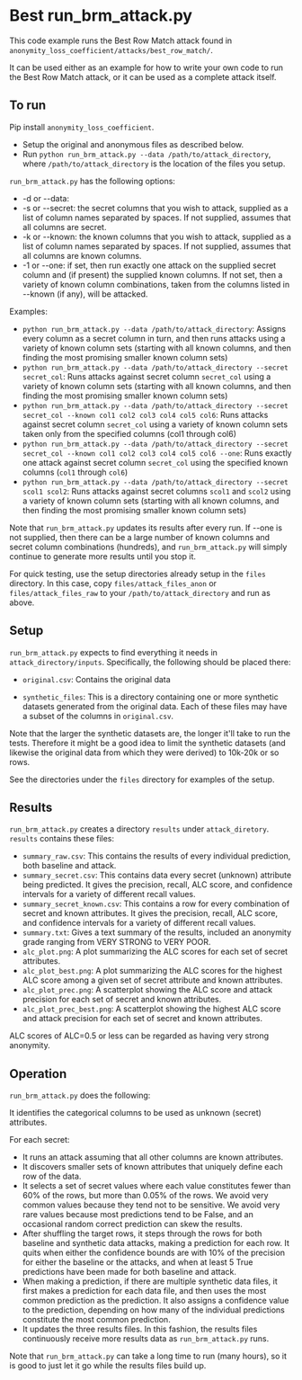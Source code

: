 # Best run_brm_attack.py

This code example runs the Best Row Match attack found in `anonymity_loss_coefficient/attacks/best_row_match/`.

It can be used either as an example for how to write your own code to run the Best Row Match attack, or it can be used as a complete attack itself.

## To run

Pip install `anonymity_loss_coefficient`.

* Setup the original and anonymous files as described below.
* Run `python run_brm_attack.py --data /path/to/attack_directory`, where `/path/to/attack_directory` is the location of the files you setup.

`run_brm_attack.py` has the following options:
* -d or --data: <path to attack directory>
* -s or --secret: the secret columns that you wish to attack, supplied as a list of column names separated by spaces. If not supplied, assumes that all columns are secret.
* -k or --known: the known columns that you wish to attack, supplied as a list of column names separated by spaces. If not supplied, assumes that all columns are known columns.
* -1 or --one: if set, then run exactly one attack on the supplied secret column and (if present) the supplied known columns. If not set, then a variety of known column combinations, taken from the columns listed in --known (if any), will be attacked.

Examples:
* `python run_brm_attack.py --data /path/to/attack_directory`: Assigns every column as a secret column in turn, and then runs attacks using a variety of known column sets (starting with all known columns, and then finding the most promising smaller known column sets)
* `python run_brm_attack.py --data /path/to/attack_directory --secret secret_col`: Runs attacks against secret column `secret_col` using a variety of known column sets (starting with all known columns, and then finding the most promising smaller known column sets)
* `python run_brm_attack.py --data /path/to/attack_directory --secret secret_col --known col1 col2 col3 col4 col5 col6`: Runs attacks against secret column `secret_col` using a variety of known column sets taken only from the specified columns (col1 through col6)
* `python run_brm_attack.py --data /path/to/attack_directory --secret secret_col --known col1 col2 col3 col4 col5 col6 --one`: Runs exactly one attack against secret column `secret_col` using the specified known columns (`col1` through `col6`)
* `python run_brm_attack.py --data /path/to/attack_directory --secret scol1 scol2`: Runs attacks against secret columns `scol1` and `scol2` using a variety of known column sets (starting with all known columns, and then finding the most promising smaller known column sets)


Note that `run_brm_attack.py` updates its results after every run. If --one is not supplied, then there can be a large number of known columns and secret column combinations (hundreds), and `run_brm_attack.py` will simply continue to generate more results until you stop it.

For quick testing, use the setup directories already setup in the `files` directory. In this case, copy `files/attack_files_anon` or `files/attack_files_raw` to your `/path/to/attack_directory` and run as above.

## Setup

`run_brm_attack.py` expects to find everything it needs in `attack_directory/inputs`. Specifically, the following should be placed there:

* `original.csv`: Contains the original data

* `synthetic_files`: This is a directory containing one or more synthetic datasets generated from the original data. Each of these files may have a subset of the columns in `original.csv`.

Note that the larger the synthetic datasets are, the longer it'll take to run the tests. Therefore it might be a good idea to limit the synthetic datasets (and likewise the original data from which they were derived) to 10k-20k or so rows.

See the directories under the `files` directory for examples of the setup.


## Results

`run_brm_attack.py` creates a directory `results` under `attack_diretory`. `results` contains these files:

* `summary_raw.csv`: This contains the results of every individual prediction, both baseline and attack.
* `summary_secret.csv`: This contains data every secret (unknown) attribute being predicted. It gives the precision, recall, ALC score, and confidence intervals for a variety of different recall values.
* `summary_secret_known.csv`: This contains a row for every combination of secret and known attributes. It gives the precision, recall, ALC score, and confidence intervals for a variety of different recall values.
* `summary.txt`: Gives a text summary of the results, included an anonymity grade ranging from VERY STRONG to VERY POOR.
* `alc_plot.png`: A plot summarizing the ALC scores for each set of secret attributes.
* `alc_plot_best.png`: A plot summarizing the ALC scores for the highest ALC score among a given set of secret attribute and known attributes.
* `alc_plot_prec.png`: A scatterplot showing the ALC score and attack precision for each set of secret and known attributes.
* `alc_plot_prec_best.png`: A scatterplot showing the highest ALC score and attack precision for each set of secret and known attributes.

ALC scores of ALC=0.5 or less can be regarded as having very strong anonymity.


## Operation

`run_brm_attack.py` does the following:

It identifies the categorical columns to be used as unknown (secret) attributes.

For each secret:

* It runs an attack assuming that all other columns are known attributes.
* It discovers smaller sets of known attributes that uniquely define each row of the data.
* It selects a set of secret values where each value constitutes fewer than 60% of the rows, but more than 0.05% of the rows. We avoid very common values because they tend not to be sensitive. We avoid very rare values because most predictions tend to be False, and an occasional random correct prediction can skew the results.
* After shuffling the target rows, it steps through the rows for both baseline and synthetic data attacks, making a prediction for each row. It quits when either the confidence bounds are with 10% of the precision for either the baseline or the attacks, and when at least 5 True predictions have been made for both baseline and attack.
* When making a prediction, if there are multiple synthetic data files, it first makes a prediction for each data file, and then uses the most common prediction as the prediction. It also assigns a confidence value to the prediction, depending on how many of the individual predictions constitute the most common prediction.
* It updates the three results files. In this fashion, the results files continuously receive more results data as `run_brm_attack.py` runs.

Note that `run_brm_attack.py` can take a long time to run (many hours), so it is good to just let it go while the results files build up.